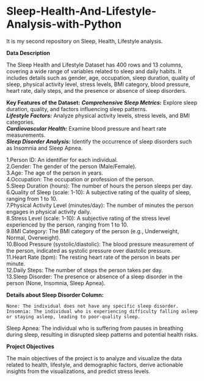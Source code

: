 # Sleep-Health-And-Lifestyle-Analysis-with-Python
It is my second repository on Sleep, Health, Lifestyle analysis.

**Data Description**

The Sleep Health and Lifestyle Dataset has 400 rows and 13 columns,
covering a wide range of variables related to sleep and daily habits.
It includes details such as gender, age, occupation, sleep duration, quality of sleep,
physical activity level, stress levels, BMI category, blood pressure, heart rate, 
daily steps, and the presence or absence of sleep disorders.

**Key Features of the Dataset:**
***Comprehensive Sleep Metrics:*** Explore sleep duration, quality, and factors influencing sleep patterns.
<br>
***Lifestyle Factors:*** Analyze physical activity levels, stress levels, and BMI categories.
<br>
***Cardiovascular Health:*** Examine blood pressure and heart rate measurements.
<br>
***Sleep Disorder Analysis:*** Identify the occurrence of sleep disorders such as Insomnia and Sleep Apnea.

1.Person ID: An identifier for each individual.
<br>
2.Gender: The gender of the person (Male/Female).
<br>
3.Age: The age of the person in years.
<br>
4.Occupation: The occupation or profession of the person.
<br>
5.Sleep Duration (hours): The number of hours the person sleeps per day.
<br>
6.Quality of Sleep (scale: 1-10): A subjective rating of the quality of sleep, ranging from 1 to 10.
<br>
7.Physical Activity Level (minutes/day): The number of minutes the person engages in physical activity daily.
<br>
8.Stress Level (scale: 1-10): A subjective rating of the stress level experienced by the person, ranging from 1 to 10.
<br>
9.BMI Category: The BMI category of the person (e.g., Underweight, Normal, Overweight).
<br>
10.Blood Pressure (systolic/diastolic): The blood pressure measurement of the person, indicated as systolic pressure over diastolic pressure.
<br>
11.Heart Rate (bpm): The resting heart rate of the person in beats per minute.
<br>
12.Daily Steps: The number of steps the person takes per day.
<br>
13.Sleep Disorder: The presence or absence of a sleep disorder in the person (None, Insomnia, Sleep Apnea).

**Details about Sleep Disorder Column:**

    None: The individual does not have any specific sleep disorder.
    Insomnia: The individual who is experiencing difficulty falling asleep or staying asleep, leading to poor-quality sleep.
Sleep Apnea: The individual who is suffering from pauses in breathing during sleep, resulting in disrupted sleep patterns and potential health risks.


**Project Objectives**

The main objectives of the project is to analyze and visualize the data related to health, lifestyle, and demographic factors, derive actionable insights from the visualizations, and predict stress levels.


